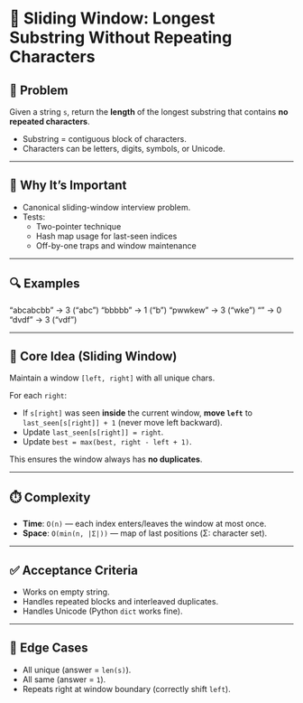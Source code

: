 # 🚪 Sliding Window: Longest Substring Without Repeating Characters

## 📌 Problem
Given a string `s`, return the **length** of the longest substring that contains **no repeated characters**.

- Substring = contiguous block of characters.
- Characters can be letters, digits, symbols, or Unicode.

---

## 🧠 Why It’s Important
- Canonical sliding-window interview problem.
- Tests:
  - Two-pointer technique
  - Hash map usage for last-seen indices
  - Off-by-one traps and window maintenance

---

## 🔍 Examples

“abcabcbb”  → 3    (“abc”)
“bbbbb”     → 1    (“b”)
“pwwkew”    → 3    (“wke”)
“”          → 0
“dvdf”      → 3    (“vdf”)

---

## 🧩 Core Idea (Sliding Window)
Maintain a window `[left, right]` with all unique chars.

For each `right`:
- If `s[right]` was seen **inside** the current window, **move `left`** to `last_seen[s[right]] + 1` (never move left backward).
- Update `last_seen[s[right]] = right`.
- Update `best = max(best, right - left + 1)`.

This ensures the window always has **no duplicates**.

---

## ⏱️ Complexity
- **Time**: `O(n)` — each index enters/leaves the window at most once.  
- **Space**: `O(min(n, |Σ|))` — map of last positions (Σ: character set).

---

## ✅ Acceptance Criteria
- Works on empty string.
- Handles repeated blocks and interleaved duplicates.
- Handles Unicode (Python `dict` works fine).

---

## 🧪 Edge Cases
- All unique (answer = `len(s)`).
- All same (answer = `1`).
- Repeats right at window boundary (correctly shift `left`).